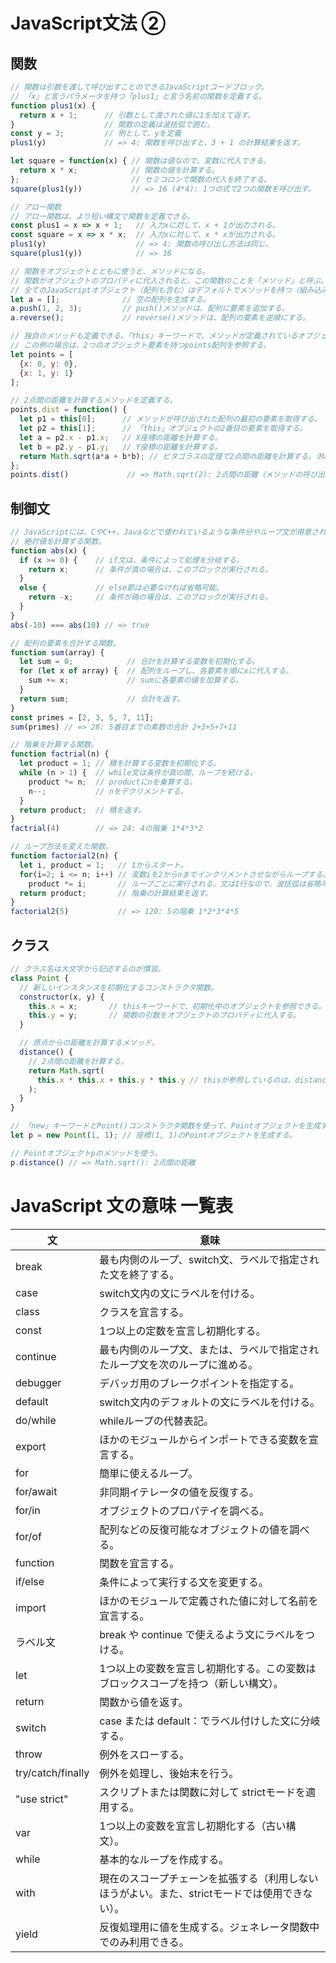 # JavaScript文法 ②

## 関数

``` javascript
// 関数は引数を渡して呼び出すことのできるJavaScriptコードブロック。
// 「x」と言うパラメータを持つ「plus1」と言う名前の関数を定義する。
function plus1(x) {
  return x + 1;      // 引数として渡された値に1を加えて返す。
}                    // 関数の定義は波括弧で囲む。
const y = 3;         // 例として、yを定義
plus1(y)             // => 4: 関数を呼び出すと、3 + 1 の計算結果を返す。

let square = function(x) { // 関数は値なので、変数に代入できる。
  return x * x;            // 関数の値を計算する。
};                         // セミコロンで関数の代入を終了する。
square(plus1(y))           // => 16 (4*4): 1つの式で2つの関数を呼び出す。

// アロー関数
// アロー関数は、より短い構文で関数を定義できる。
const plus1 = x => x + 1;   // 入力xに対して、x + 1が出力される。
const square = x => x * x;  // 入力xに対して、x * xが出力される。
plus1(y)                    // => 4: 関数の呼び出し方法は同じ。
square(plus1(y))            // => 16

// 関数をオブジェクトとともに使うと、メソッドになる。
// 関数がオブジェクトのプロパティに代入されると、この関数のことを「メソッド」と呼ぶ。
// 全てのJavaScriptオブジェクト（配列も含む）はデフォルトでメソッドを持つ（組み込みメソッド）。
let a = [];              // 空の配列を生成する。
a.push(1, 2, 3);         // push()メソッドは、配列に要素を追加する。
a.reverse();             // reverse()メソッドは、配列の要素を逆順にする。

// 独自のメソッドも定義できる。「this」キーワードで、メソッドが定義されているオブジェクトを参照できる。
// この例の場合は、2つのオブジェクト要素を持つpoints配列を参照する。
let points = [
  {x: 0, y: 0},
  {x: 1, y: 1}
];

// 2点間の距離を計算するメソッドを定義する。
points.dist = function() {
  let p1 = this[0];      // メソッドが呼び出された配列の最初の要素を取得する。
  let p2 = this[1];      // 「this」オブジェクトの2番目の要素を取得する。
  let a = p2.x - p1.x;   // X座標の距離を計算する。
  let b = p2.y - p1.y;   // Y座標の距離を計算する。
  return Math.sqrt(a*a + b*b); // ピタゴラスの定理で2点間の距離を計算する。（Math.sqrt()は平方根を計算する）
};
points.dist()             // => Math.sqrt(2): 2点間の距離（メソッドの呼び出し）
```

## 制御文

``` javascript
// JavaScriptには、CやC++、Javaなどで使われているような条件分やループ文が用意されている。
// 絶対値を計算する関数。
function abs(x) {
  if (x >= 0) {    // if文は、条件によって処理を分岐する。
    return x;      // 条件が真の場合は、このブロックが実行される。
  } 
  else {           // else節は必要なければ省略可能。
    return -x;     // 条件が偽の場合は、このブロックが実行される。
  }
}
abs(-10) === abs(10) // => true

// 配列の要素を合計する関数。
function sum(array) {
  let sum = 0;            // 合計を計算する変数を初期化する。
  for (let x of array) {  // 配列をループし、各要素を順にxに代入する。
    sum += x;             // sumに各要素の値を加算する。
  }
  return sum;             // 合計を返す。
}
const primes = [2, 3, 5, 7, 11];
sum(primes) // => 28: 5番目までの素数の合計 2+3+5+7+11

// 階乗を計算する関数。
function factrial(n) {
  let product = 1; // 積を計算する変数を初期化する。
  while (n > 1) {  // while文は条件が真の間、ループを続ける。
    product *= n;  // productにnを乗算する。
    n--;           // nをデクリメントする。
  }
  return product;  // 積を返す。
}
factrial(4)        // => 24: 4の階乗 1*4*3*2

// ループ方法を変えた関数。
function factorial2(n) {
  let i, product = 1;   // 1からスタート。
  for(i=2; i <= n; i++) // 変数iを2からnまでインクリメントさせながらループする。
    product *= i;       // ループごとに実行される。文は1行なので、波括弧は省略可能。
  return product;       // 階乗の計算結果を返す。
}
factorial2(5)           // => 120: 5の階乗 1*2*3*4*5
```

## クラス

``` javascript
// クラス名は大文字から記述するのが慣習。
class Point {
  // 新しいインスタンスを初期化するコンストラクタ関数。
  constructor(x, y) {
    this.x = x;       // thisキーワードで、初期化中のオブジェクトを参照できる。
    this.y = y;       // 関数の引数をオブジェクトのプロパティに代入する。
  }

  // 原点からの距離を計算するメソッド。
  distance() {
    // 2点間の距離を計算する。
    return Math.sqrt(
      this.x * this.x + this.y * this.y // thisが参照しているのは、distanceメソッドが呼び出されているPointオブジェクト。
    );
  }
}

// 「new」キーワードとPoint()コンストラクタ関数を使って、Pointオブジェクトを生成する。
let p = new Point(1, 1); // 座標(1, 1)のPointオブジェクトを生成する。

// Pointオブジェクトpのメソッドを使う。
p.distance() // => Math.sqrt(): 2点間の距離
```

# JavaScript 文の意味 一覧表

| 文 | 意味 |
| --- | --- |
| break | 最も内側のループ、switch文、ラベルで指定された文を終了する。 |
| case | switch文内の文にラベルを付ける。 |
| class | クラスを宜言する。 |
| const | 1つ以上の定数を宣言し初期化する。 |
| continue | 最も内側のループ文、または、ラベルで指定されたループ文を次のループに進める。 |
| debugger | デバッガ用のブレークポイントを指定する。 |
| default | switch文内のデフォルトの文にラベルを付ける。 |
| do/while | whileループの代替表記。 |
| export | ほかのモジュールからインポートできる変数を宣言する。 |
| for | 簡単に使えるループ。 |
| for/await | 非同期イテレータの値を反復する。 |
| for/in | オブジェクトのプロパテイを調べる。 |
| for/of | 配列などの反復可能なオブジェクトの値を調べる。 |
| function | 関数を宜言する。 |
| if/else | 条件によって実行する文を変更する。 |
| import | ほかのモジュールで定義された値に対して名前を宜言する。 |
| ラベル文 | break や continue で使えるよう文にラベルをつける。 |
| let | 1つ以上の変数を宣言し初期化する。この変数はブロックスコープを持つ（新しい構文）。 |
| return | 関数から値を返す。 |
| switch | case または default：でラベル付けした文に分岐する。 |
| throw | 例外をスローする。 |
| try/catch/finally | 例外を処理し、後始末を行う。 |
| "use strict" | スクリプトまたは関数に対して strictモードを適用する。 |
| var | 1つ以上の変数を宜言し初期化する（古い構文）。 |
| while | 基本的なループを作成する。 |
| with | 現在のスコープチェーンを拡張する（利用しないほうがよい。また、strictモードでは使用できない）。 |
| yield | 反復処理用に値を生成する。ジェネレータ関数中でのみ利用できる。 |